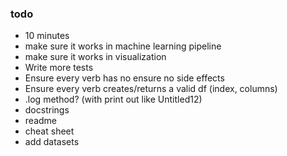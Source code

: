 ### todo

- 10 minutes
- make sure it works in machine learning pipeline
- make sure it works in visualization
- Write more tests
- Ensure every verb has no ensure no side effects
- Ensure every verb creates/returns a valid df (index, columns)
- .log method? (with print out like Untitled12)
- docstrings
- readme
- cheat sheet
- add datasets